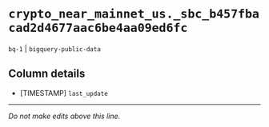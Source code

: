 # `crypto_near_mainnet_us._sbc_b457fbacad2d4677aac6be4aa09ed6fc`
`bq-1` | `bigquery-public-data`

## Column details
* [TIMESTAMP] `last_update`

-------------------------------------------------------------------------------
*Do not make edits above this line.*
